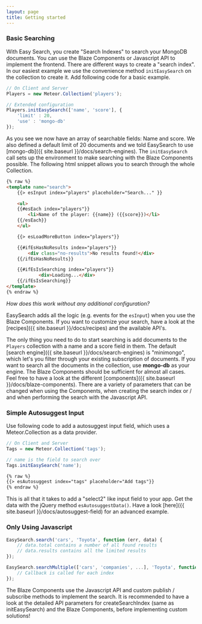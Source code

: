 ```yaml
---
layout: page
title: Getting started
---
```


### Basic Searching

With Easy Search, you create "Search Indexes" to search your MongoDB documents. You can use the Blaze Components or
Javascript API to implement the frontend. There are different ways to create a "search index". In our easiest example we use the
convenience method ```initEasySearch``` on the collection to create it. Add following code for a basic example.

```javascript
// On Client and Server
Players = new Meteor.Collection('players');

// Extended configuration
Players.initEasySearch(['name', 'score'], {
    'limit' : 20,
    'use' : 'mongo-db'
});
```

As you see we now have an array of searchable fields: Name and score. We also defined a default limit of 20
documents and we told EasySearch to use [mongo-db]({{ site.baseurl }}/docs/search-engines). The ```initEasySearch``` call sets up the
environment to make searching with the Blaze Components possible. The following html snippet allows you to search through the whole Collection.

```html
{% raw %}
<template name="search">
    {{> esInput index="players" placeholder="Search..." }}

    <ul>
    {{#esEach index="players"}}
        <li>Name of the player: {{name}} ({{score}})</li>
    {{/esEach}}
    </ul>

    {{> esLoadMoreButton index="players"}}

    {{#ifEsHasNoResults index="players"}}
        <div class="no-results">No results found!</div>
    {{/ifEsHasNoResults}}

    {{#ifEsIsSearching index="players"}}
            <div>Loading...</div>
    {{/ifEsIsSearching}}
</template>
{% endraw %}
```

_How does this work without any additional configuration?_ 

EasySearch adds all the logic (e.g. events for the ```esInput```) when you use the Blaze Components.
If you want to customize your search, have a look at the [recipes]({{ site.baseurl }}/docs/recipes) and the available API's.

The only thing you need to do to start searching is add documents to the ```Players``` collection with a name and a score field in them.
The default [search engine]({{ site.baseurl }}/docs/search-engines) is "minimongo", which let's you filter through your existing subscription of documents. 
If you want to search all the documents in the collection, use __mongo-db__ as your engine.
The Blaze Components should be sufficient for almost all cases. Feel free to have a look at the different [components]({{ site.baseurl }}/docs/blaze-components).
There are a variety of parameters that can be changed when using the Components, when creating the search index or / and when performing the 
search with the Javascript API.

### Simple Autosuggest Input

Use following code to add a autosuggest input field, which uses a Meteor.Collection as a data provider.

```javascript
// On Client and Server
Tags = new Meteor.Collection('tags');

// name is the field to search over
Tags.initEasySearch('name');
```

```html
{% raw %}
{{> esAutosuggest index="tags" placeholder="Add tags"}}
{% endraw %}
```

This is all that it takes to add a "select2" like input field to your app. Get the data with the jQuery method ``esAutosuggestData()``. Have a look [here]({{ site.baseurl }}/docs/autosuggest-field) for an advanced example.


### Only Using Javascript

```javascript
EasySearch.search('cars', 'Toyota', function (err, data) {
    // data.total contains a number of all found results
    // data.results contains all the limited results
});

EasySearch.searchMultiple(['cars', 'companies', ...], 'Toyota', function (err, data) {
    // Callback is called for each index 
});
```

The Blaze Components use the Javascript API and custom publish / subscribe methods to implement the search. It is recommended to have a look at
the detailed API parameters for createSearchIndex (same as initEasySearch) and the Blaze Components, before implementing custom solutions!
